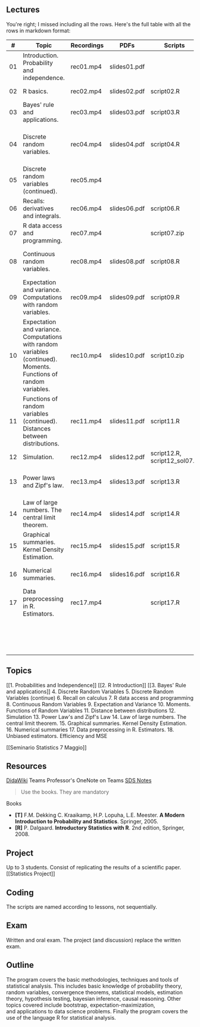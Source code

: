 ## Lectures

You're right; I missed including all the rows. Here's the full table with all the rows in markdown format:

| #   | Topic                                                                                                             | Recordings | PDFs         | Scripts                      | Book                                            |
| --- | ----------------------------------------------------------------------------------------------------------------- | ---------- | ------------ | ---------------------------- | ----------------------------------------------- |
| 01  | Introduction. Probability and independence.                                                                       | rec01.mp4  | slides01.pdf |                              | **[T]** Chpts. 1-3                              |
| 02  | R basics.                                                                                                         | rec02.mp4  | slides02.pdf | script02.R                   | **[R]** Chpts. 1,2.1-2.3                        |
| 03  | Bayes' rule and applications.                                                                                     | rec03.mp4  | slides03.pdf | script03.R                   | **[T]** Chpt. 3                                 |
| 04  | Discrete random variables.                                                                                        | rec04.mp4  | slides04.pdf | script04.R                   | **[T]** Chpts. 4, 9.1, 9.2, 9.4 **[R]** Chpt. 3 |
| 05  | Discrete random variables (continued).                                                                            | rec05.mp4  |              |                              |                                                 |
| 06  | Recalls: derivatives and integrals.                                                                               | rec06.mp4  | slides06.pdf | script06.R                   | **[P]** Chpt. 1-8                               |
| 07  | R data access and programming.                                                                                    | rec07.mp4  |              | script07.zip                 | **[R]** Chpt. 2.3, 2.4                          |
| 08  | Continuous random variables.                                                                                      | rec08.mp4  | slides08.pdf | script08.R                   | **[T]** Chpts. 5, 9.2-9.4 **[R]** Chpt. 3       |
| 09  | Expectation and variance. Computations with random variables.                                                     | rec09.mp4  | slides09.pdf | script09.R                   | **[T]** Chpts. 7, 8                             |
| 10  | Expectation and variance. Computations with random variables (continued). Moments. Functions of random variables. | rec10.mp4  | slides10.pdf | script10.zip                 | **[T]** Chpts. 9-11                             |
| 11  | Functions of random variables (continued). Distances between distributions.                                       | rec11.mp4  | slides11.pdf | script11.R                   | Murphy's book Chpt. 6                           |
| 12  | Simulation.                                                                                                       | rec12.mp4  | slides12.pdf | script12.R, script12_sol07.R | **[T]** Chpts. 6.1-6.2                          |
| 13  | Power laws and Zipf's law.                                                                                        | rec13.mp4  | slides13.pdf | script13.R                   | Newman's paper Sect I, II, III(A,B,E,F)         |
| 14  | Law of large numbers. The central limit theorem.                                                                  | rec14.mp4  | slides14.pdf | script14.R                   | **[T]** Chpts. 13-14                            |
| 15  | Graphical summaries. Kernel Density Estimation.                                                                   | rec15.mp4  | slides15.pdf | script15.R                   | **[T]** Chpt. 15, **[R]** Chpt. 4               |
| 16  | Numerical summaries.                                                                                              | rec16.mp4  | slides16.pdf | script16.R                   | **[T]** Chpt. 16, **[R]** Chpt. 4               |
| 17  | Data preprocessing in R. Estimators.                                                                              | rec17.mp4  |              | script17.R                   |                                                 |
|     |                                                                                                                   |            |              |                              |                                                 |
|     |                                                                                                                   |            |              |                              |                                                 |
|     |                                                                                                                   |            |              |                              |                                                 |
|     |                                                                                                                   |            |              |                              |                                                 |
|     |                                                                                                                   |            |              |                              |                                                 |
|     |                                                                                                                   |            |              |                              |                                                 |
|     |                                                                                                                   |            |              |                              |                                                 |
|     |                                                                                                                   |            |              |                              |                                                 |
|     |                                                                                                                   |            |              |                              |                                                 |
|     |                                                                                                                   |            |              |                              |                                                 |
|     |                                                                                                                   |            |              |                              |                                                 |
|     |                                                                                                                   |            |              |                              |                                                 |
|     |                                                                                                                   |            |              |                              |                                                 |
|     |                                                                                                                   |            |              |                              |                                                 |
|     |                                                                                                                   |            |              |                              |                                                 |
|     |                                                                                                                   |            |              |                              |                                                 |



## Topics
[[1. Probabilities and Independence]]
[[2. R Introduction]]
[[3. Bayes' Rule and applications]]
4. Discrete Random Variables
5. Discrete Random Variables (continue)
6. Recall on calculus
7. R data access and programming
8. Continuous Random Variables
9. Expectation and Variance
10. Moments. Functions of Random Variables
11. Distance between distributions
12. Simulation
13. Power Law's and Zipf's Law
14. Law of large numbers. The central limit theorem.
15. Graphical summaries. Kernel Density Estimation.
16. Numerical summaries
17. Data preprocessing in R. Estimators.
18. Unbiased estimators. Efficiency and MSE

[[Seminario Statistics 7 Maggio]]

## Resources
[DidaWiki](http://didawiki.di.unipi.it/doku.php/mds/sds/start)
Teams
Professor's OneNote on Teams [SDS Notes](https://teams.microsoft.com/l/entity/0d820ecd-def2-4297-adad-78056cde7c78/_djb2_msteams_prefix_1565759693?context=%7B%22channelId%22%3A%2219%3ASjRtZgcEvEp6qBlbjmDPwXmns29MUOiYFtYTgIh2t-g1%40thread.tacv2%22%7D&tenantId=c7456b31-a220-47f5-be52-473828670aa1 "https://teams.microsoft.com/l/entity/0d820ecd-def2-4297-adad-78056cde7c78/_djb2_msteams_prefix_1565759693?context=%7B%22channelId%22%3A%2219%3ASjRtZgcEvEp6qBlbjmDPwXmns29MUOiYFtYTgIh2t-g1%40thread.tacv2%22%7D&tenantId=c7456b31-a220-47f5-be52-473828670aa1")

> Use the books. They are mandatory

Books
- **[T]** F.M. Dekking C. Kraaikamp, H.P. Lopuha, L.E. Meester. **A Modern Introduction to Probability and Statistics**. Springer, 2005.
- **[R]** P. Dalgaard. **Introductory Statistics with R**. 2nd edition, Springer, 2008.

## Project
Up to 3 students.
Consist of replicating the results of a scientific paper.
[[Statistics Project]]
## Coding
The scripts are named according to lessons, not sequentially.
## Exam
Written and oral exam.
The project (and discussion) replace the written exam.
## Outline
The program covers the basic methodologies, techniques and tools of statistical analysis. This includes basic knowledge of probability theory, random variables, convergence theorems, statistical models, estimation theory, hypothesis testing, bayesian inference, causal reasoning. Other topics covered include bootstrap, expectation-maximization, and applications to data science problems. Finally the program covers the use of the language R for statistical analysis.